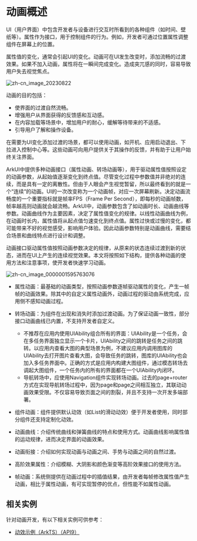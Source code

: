 # 动画概述
<!--Kit: ArkUI-->
<!--Subsystem: ArkUI-->
<!--Owner: @CCFFWW-->
<!--Designer: @CCFFWW-->
<!--Tester: @lxl007-->
<!--Adviser: @HelloCrease-->


UI（用户界面）中包含开发者与设备进行交互时所看到的各种组件（如时间、壁纸等）。属性作为接口，用于控制组件的行为。例如，开发者可通过位置属性调整组件在屏幕上的位置。


属性值的变化，通常会引起UI的变化。动画可在UI发生改变时，添加流畅的过渡效果。如果不加入动画，属性将在一瞬间完成变化。造成突兀感的同时，容易导致用户失去视觉焦点。

![zh-cn_image_20230822](figures/zh-cn_image_20230822.gif)

动画的目的包括：

- 使界面的过渡自然流畅。
- 增强用户从界面获得的反馈感和互动感。
- 在内容加载等场景中，增加用户的耐心，缓解等待带来的不适感。
- 引导用户了解和操作设备。


在需要为UI变化添加过渡的场景，都可以使用动画，如开机、应用启动退出、下拉进入控制中心等。这些动画可向用户提供关于其操作的反馈，并有助于让用户始终关注界面。

ArkUI中提供多种动画接口（属性动画、转场动画等），用于驱动属性值按照设定的动画参数，从起始值逐渐变化到终点值。尽管变化过程中参数值并非绝对的连续，而是具有一定的离散性。但由于人眼会产生视觉暂留，所以最终看到的就是一个“连续“的动画。UI的一次改变称为一个动画帧，对应一次屏幕刷新。决定动画流畅度的一个重要指标就是帧率FPS（Frame Per Second），即每秒的动画帧数，帧率越高则动画就会越流畅。ArkUI中，动画参数包含了如动画时长、动画曲线等参数。动画曲线作为主要因素，决定了属性值变化的规律。以线性动画曲线为例，在动画时长内，属性值将从起点值匀速变化到终点值。属性过快或过慢的变化，都可能带来不好的视觉感受，影响用户体验。因此动画参数特别是动画曲线，需要结合场景和曲线特点进行设计和调整。


动画接口驱动属性值按照动画参数决定的规律，从原来的状态连续过渡到新的状态，进而在UI上产生的连续视觉效果。本文将按照如下结构，提供各种动画的使用方法和注意事项，使开发者快速学习动画。


![zh-cn_image_0000001595763076](figures/zh-cn_image_0000001595763076.png)



- 属性动画：最基础的动画类型，按照动画参数逐帧驱动属性的变化，产生一帧帧的动画效果。除其中的自定义属性动画外，动画过程的驱动由系统完成，应用侧不感知动画过程。

- 转场动画：为组件在出现和消失时添加过渡动画。为了保证动画一致性，部分接口动画曲线已内置，不支持开发者自定义。
  - 不推荐在应用内使用UIAbility组合所有的界面：UIAbility是一个任务，会在多任务界面独立显示一个卡片，UIAbility之间的跳转是任务之间的跳转。以应用内查看大图的典型场景为例，不建议应用内调用图库的UIAbility去打开图片查看大图，会导致任务的跳转，图库的UIAbility也会加入多任务界面中。正确的方式是应用内构建大图组件，通过模态转场去调起大图组件，一个任务内的所有的界面都在一个UIAbility内闭环。
  - 导航转场中，应使用Navigation组件实现转场动画。过去的page+router方式在实现导航转场过程中，因为page和page之间相互独立，其联动动画效果受限。不仅容易导致页面之间的割裂，并且不支持一次开发多端部署。

- 组件动画：组件提供默认动效（如List的滑动动效）便于开发者使用，同时部分组件还支持定制化动效。

- 动画曲线：介绍传统曲线和弹簧曲线的特点和使用方式。动画曲线影响属性值的运动规律，进而决定界面的动画效果。

- 动画衔接：介绍如何实现动画与动画之间、手势与动画之间的自然过渡。

- 高阶效果属性：介绍模糊、大阴影和颜色渐变等高阶效果接口的使用方法。

- 帧动画：系统侧提供在动画过程中的插值结果，由开发者每帧修改属性值产生动画，相比于属性动画，有可实现暂停的优点，但性能不如属性动画。

## 相关实例

针对动画开发，有以下相关实例可供参考：

- [动效示例（ArkTS）（API9）](https://gitcode.com/openharmony/codelabs/tree/master/ETSUI/Animation)